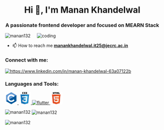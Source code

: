 <h1 align="center">Hi 👋, I'm Manan Khandelwal</h1>
<h3 align="center">A passionate frontend developer and focused on MEARN Stack</h3>
<img src="https://camo.githubusercontent.com/cae12fddd9d6982901d82580bdf321d81fb299141098ca1c2d4891870827bf17/68747470733a2f2f6d69726f2e6d656469756d2e636f6d2f6d61782f313336302f302a37513379765349765f7430696f4a2d5a2e676966" width="400" align="right" alt="coding">

<p align="left"> <img src="https://komarev.com/ghpvc/?username=manan132&label=Profile%20views&color=0e75b6&style=flat" alt="manan132" /> </p>

- 📫 How to reach me **manankhandelwal.it25@jecrc.ac.in**

<h3 align="left">Connect with me:</h3>
<p align="left">
<a href="https://linkedin.com/in/https://www.linkedin.com/in/manan-khandelwal-63a07122b" target="blank"><img align="center" src="https://raw.githubusercontent.com/rahuldkjain/github-profile-readme-generator/master/src/images/icons/Social/linked-in-alt.svg" alt="https://www.linkedin.com/in/manan-khandelwal-63a07122b" height="30" width="40" /></a>
</p>

<h3 align="left">Languages and Tools:</h3>
<p align="left"> <a href="https://www.cprogramming.com/" target="_blank" rel="noreferrer"> <img src="https://raw.githubusercontent.com/devicons/devicon/master/icons/c/c-original.svg" alt="c" width="40" height="40"/> </a> <a href="https://www.w3schools.com/css/" target="_blank" rel="noreferrer"> <img src="https://raw.githubusercontent.com/devicons/devicon/master/icons/css3/css3-original-wordmark.svg" alt="css3" width="40" height="40"/> </a> <a href="https://flutter.dev" target="_blank" rel="noreferrer"> <img src="https://www.vectorlogo.zone/logos/flutterio/flutterio-icon.svg" alt="flutter" width="40" height="40"/> </a> <a href="https://www.w3.org/html/" target="_blank" rel="noreferrer"> <img src="https://raw.githubusercontent.com/devicons/devicon/master/icons/html5/html5-original-wordmark.svg" alt="html5" width="40" height="40"/> </a> </p>

<p><img align="left" src="https://github-readme-stats.vercel.app/api/top-langs?username=manan132&show_icons=true&locale=en&layout=compact" alt="manan132" /></p>

<p>&nbsp;<img align="center" src="https://github-readme-stats.vercel.app/api?username=manan132&show_icons=true&locale=en" alt="manan132" /></p>

<p><img align="center" src="https://github-readme-streak-stats.herokuapp.com/?user=manan132&" alt="manan132" /></p>
